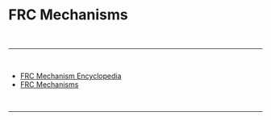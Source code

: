 # FRC Mechanisms

<br>

***

<br>

- [FRC Mechanism Encyclopedia](https://www.projectb.net.au/resources/robot-mechanisms/#SH)
- [FRC Mechanisms](https://youtu.be/JTZ31lpMkfA?si=BrfYvaMGLkU3eCNi)

<br>

***

<br>
